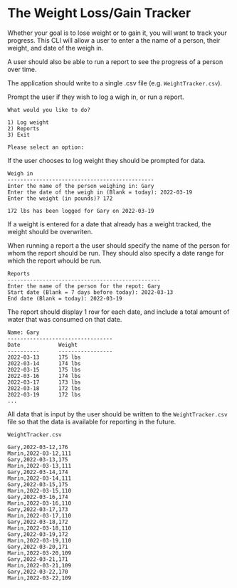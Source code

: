 # The Weight Loss/Gain Tracker

Whether your goal is to lose weight or to gain it, you will want to track your progress. This CLI will allow a user to enter a the name of a person, their weight, and date of the weigh in.

A user should also be able to run a report to see the progress of a person over time.

The application should write to a single .csv file (e.g. `WeightTracker.csv`).

Prompt the user if they wish to log a wigh in, or run a report.

```
What would you like to do?

1) Log weight
2) Reports
3) Exit

Please select an option: 
```

If the user chooses to log weight they should be prompted for data.

``` 
Weigh in
----------------------------------------------
Enter the name of the person weighing in: Gary
Enter the date of the weigh in (Blank = today): 2022-03-19
Enter the weight (in pounds)? 172

172 lbs has been logged for Gary on 2022-03-19
```

If a weight is entered for a date that already has a weight tracked, the weight should be overwriten.

When running a report a the user should specify the name of the person for whom the report should be run. They should also specify a date range for which the report whould be run.

```
Reports
------------------------------------------------
Enter the name of the person for the repot: Gary
Start date (Blank = 7 days before today): 2022-03-13
End date (Blank = today): 2022-03-19

```

The report should display 1 row for each date, and include a total amount of water that was consumed on that date.

```
Name: Gary
---------------------------------
Date            Weight
----------      -----------------
2022-03-13      175 lbs
2022-03-14      174 lbs
2022-03-15      175 lbs
2022-03-16      174 lbs
2022-03-17      173 lbs
2022-03-18      172 lbs
2022-03-19      172 lbs
...
```

All data that is input by the user should be written to the `WeightTracker.csv` file so that the data is available for reporting in the future.

```
WeightTracker.csv

Gary,2022-03-12,176
Marin,2022-03-12,111
Gary,2022-03-13,175
Marin,2022-03-13,111
Gary,2022-03-14,174
Marin,2022-03-14,111
Gary,2022-03-15,175
Marin,2022-03-15,110
Gary,2022-03-16,174
Marin,2022-03-16,110
Gary,2022-03-17,173
Marin,2022-03-17,110
Gary,2022-03-18,172
Marin,2022-03-18,110
Gary,2022-03-19,172
Marin,2022-03-19,110
Gary,2022-03-20,171
Marin,2022-03-20,109
Gary,2022-03-21,171
Marin,2022-03-21,109
Gary,2022-03-22,170
Marin,2022-03-22,109
```
